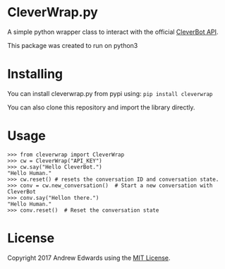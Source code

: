 # CleverWrap.py

A simple python wrapper class to interact with the official [CleverBot API](http://www.cleverbot.com/api).

This package was created to run on python3

# Installing

You can install cleverwrap.py from pypi using: `pip install cleverwrap`

You can also clone this repository and import the library directly.

# Usage

```
>>> from cleverwrap import CleverWrap
>>> cw = CleverWrap("API_KEY")
>>> cw.say("Hello CleverBot.")
"Hello Human."
>>> cw.reset() # resets the conversation ID and conversation state.
>>> conv = cw.new_conversation()  # Start a new conversation with CleverBot
>>> conv.say("Hellon there.")
"Hello Human."
>>> conv.reset()  # Reset the conversation state
```

# License

Copyright 2017 Andrew Edwards using the [MIT License](http://opensource.org/licenses/MIT).

